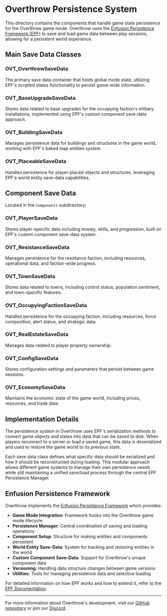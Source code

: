 # Overthrow Persistence System

This directory contains the components that handle game state persistence for the Overthrow game mode. Overthrow uses the [Enfusion Persistence Framework (EPF)](https://github.com/Arkensor/EnfusionPersistenceFramework/blob/armareforger/docs/index.md) to save and load game data between play sessions, allowing for a persistent world experience.

## Main Save Data Classes

### OVT_OverthrowSaveData
The primary save data container that holds global mode state, utilizing EPF's scripted states functionality to persist game-wide information.

### OVT_BaseUpgradeSaveData
Stores data related to base upgrades for the occupying faction's military installations, implemented using EPF's custom component save-data approach.

### OVT_BuildingSaveData
Manages persistence data for buildings and structures in the game world, working with EPF's baked map entities system.

### OVT_PlaceableSaveData
Handles persistence for player-placed objects and structures, leveraging EPF's world entity save-data capabilities.

## Component Save Data

Located in the `Components` subdirectory:

### OVT_PlayerSaveData
Stores player-specific data including money, skills, and progression, built on EPF's custom component save-data system.

### OVT_ResistanceSaveData
Manages persistence for the resistance faction, including resources, operational data, and faction-wide progress.

### OVT_TownSaveData
Stores data related to towns, including control status, population sentiment, and town-specific features.

### OVT_OccupyingFactionSaveData
Handles persistence for the occupying faction, including resources, force composition, alert status, and strategic data.

### OVT_RealEstateSaveData
Manages data related to player property ownership.

### OVT_ConfigSaveData
Stores configuration settings and parameters that persist between game sessions.

### OVT_EconomySaveData
Maintains the economic state of the game world, including prices, resources, and trade data.

## Implementation Details

The persistence system in Overthrow uses EPF's serialization methods to convert game objects and states into data that can be saved to disk. When players reconnect to a server or load a saved game, this data is deserialized and used to restore the game world to its previous state.

Each save data class defines what specific data should be serialized and how it should be reconstructed during loading. This modular approach allows different game systems to manage their own persistence needs while still maintaining a unified save/load process through the central EPF Persistence Manager.

## Enfusion Persistence Framework

Overthrow implements the [Enfusion Persistence Framework](https://github.com/Arkensor/EnfusionPersistenceFramework/) which provides:

- **Game Mode Integration**: Framework hooks into the Overthrow game mode lifecycle
- **Persistence Manager**: Central coordination of saving and loading operations
- **Component Setup**: Structure for making entities and components persistent
- **World Entity Save-Data**: System for tracking and restoring entities in the world
- **Custom Component Save-Data**: Support for Overthrow's unique component data
- **Versioning**: Handling data structure changes between game versions
- **Utilities**: Tools for managing persistence data and selective loading

For detailed information on how EPF works and how to extend it, refer to the [EPF Documentation](https://github.com/Arkensor/EnfusionPersistenceFramework/blob/armareforger/docs/index.md).

---

For more information about Overthrow's development, visit our [GitHub repository](https://github.com/ArmaOverthrow/Overthrow.Arma4) or join our [Discord](https://discord.gg/j6CvmFfZ95). 